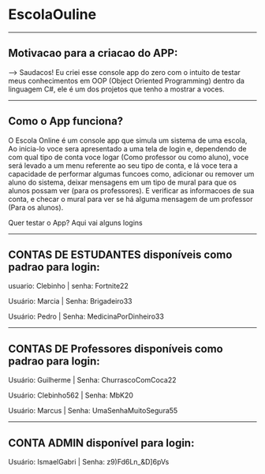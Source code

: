 # EscolaOuline

--------------------------------
Motivacao para a criacao do APP:
--------------------------------

--> Saudacos! Eu criei esse console app do zero com o intuito de testar meus conhecimentos em OOP (Object Oriented Programming)
    dentro da linguagem C#, ele é um dos projetos que tenho a mostrar a voces.
   
--------------------   
Como o App funciona?
--------------------
   
O Escola Online é um console app que simula um sistema de uma escola, Ao inicia-lo voce sera apresentado a uma tela de login e, dependendo
de com qual tipo de conta voce logar (Como professor ou como aluno), voce será levado a um menu referente ao seu tipo de conta, e lá voce
tera a capacidade de performar algumas funcoes como, adicionar ou remover um aluno do sistema, deixar mensagens em um tipo de mural para que os alunos possam ver
(para os professores). E verificar as informacoes de sua conta, e checar o mural para ver se há alguma mensagem de um professor (Para os alunos).   

Quer testar o App? Aqui vai alguns logins

----------------------------------------------------------
CONTAS DE ESTUDANTES disponíveis como padrao para login:
----------------------------------------------------------

usuario: Clebinho |
senha: Fortnite22 

Usuário: Marcia |
Senha: Brigadeiro33

Usuário: Pedro |
Senha: MedicinaPorDinheiro33

-----------------------------------------------------------
CONTAS DE Professores disponíveis como padrao para login: 
-----------------------------------------------------------

Usuário: Guilherme |
Senha: ChurrascoComCoca22

Usuário: Clebinho562 |
Senha: MbK20

Usuário: Marcus |
Senha: UmaSenhaMuitoSegura55

------------------------------------
CONTA ADMIN disponível para login:
------------------------------------

Usuário: IsmaelGabri |
Senha: z9)Fd6Ln_&D]6pVs
